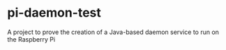 pi-daemon-test
==============

A project to prove the creation of a Java-based daemon service to run on the Raspberry Pi

